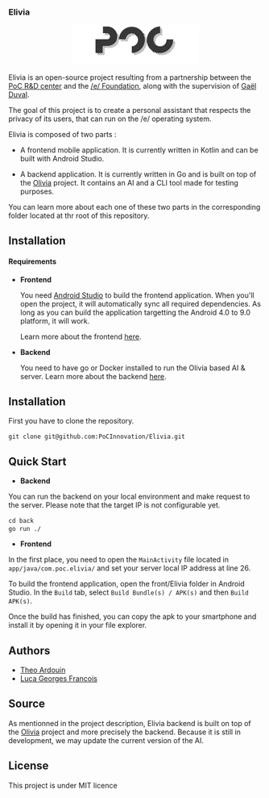 ### Elivia


<div align="center">
  <img src=".github/poclogo2.jpg" width=50%"/>
</div>

Elivia is an open-source project resulting from a partnership between the [PoC R&D center](https://github.com/PoCInnovation) and the [/e/ Foundation](https://e.foundation/),
along with the supervision of [Gaël Duval](https://fr.wikipedia.org/wiki/Ga%C3%ABl_Duval).

The goal of this project is to create a personal assistant that respects the privacy of its users, that can run on the /e/ operating system.

Elivia is composed of two parts :

- A frontend mobile application. It is currently written in Kotlin and can be built with Android Studio.

- A backend application. It is currently written in Go and is built on top of the [Olivia](https://github.com/olivia-ai/olivia) project. It contains an AI and a CLI tool made for testing purposes.

You can learn more about each one of these two parts in the corresponding folder located at thr root of this repository.

## Installation

#### Requirements

- **Frontend**

    You need [Android Studio](https://developer.android.com/studio) to build the frontend application. When you'll open the project, it will automatically sync all required dependencies.
    As long as you can build the application targetting the Android 4.0 to 9.0 platform, it will work.

    Learn more about the frontend [here](https://github.com/PoCInnovation/Elivia/blob/master/front/README.md).

- **Backend**

    You need to have go or Docker installed to run the Olivia based AI & server.
    Learn more about the backend [here](https://github.com/PoCInnovation/Elivia/blob/master/back/README.md).

 ## Installation

First you have to clone the repository.

```shell
git clone git@github.com:PoCInnovation/Elivia.git
```

## Quick Start


- **Backend**

You can run the backend on your local environment and make request to the server. Please note that the target IP is not configurable yet.

```shell
cd back
go run ./
```

- **Frontend**

In the first place, you need to open the `MainActivity` file located in `app/java/com.poc.elivia/` and set your server local IP address at line 26.

To build the frontend application, open the front/Elivia folder in Android Studio.
In the `Build` tab, select `Build Bundle(s) / APK(s)` and then `Build APK(s)`.

Once the build has finished, you can copy the apk to your smartphone and install it by opening it in your file explorer.

## Authors

* [Theo Ardouin](https://github.com/Qwexta)
* [Luca Georges Francois](https://github.com/PtitLuca)

## Source

As mentionned in the project description, Elivia backend is built on top of the [Olivia](https://github.com/olivia-ai/olivia) project and more precisely the backend.
Because it is still in development, we may update the current version of the AI.

## License

This project is under MIT licence
